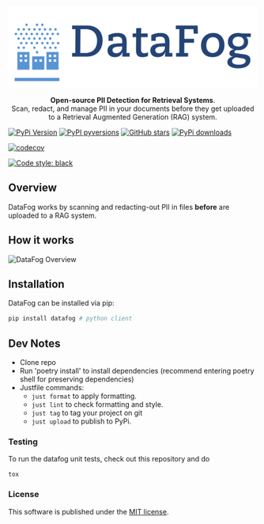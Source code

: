 <p align="center">
  <a href="https://www.datafog.ai"><img src="public/colorlogo.png" alt="DataFog logo"></a>
</p>

<p align="center">
    <b>Open-source PII Detection for Retrieval Systems</b>. <br />
    Scan, redact, and manage PII in your documents before they get uploaded to a Retrieval Augmented Generation (RAG) system. 
</p>

[![PyPi Version](https://img.shields.io/pypi/v/datafog.svg?style=flat-square)](https://pypi.org/project/datafog/)
[![PyPI pyversions](https://img.shields.io/pypi/pyversions/datafog.svg?style=flat-square)](https://pypi.org/project/datafog/)
[![GitHub stars](https://img.shields.io/github/stars/datafog/datafog-python.svg?style=flat-square&logo=github&label=Stars&logoColor=white)](https://github.com/datafog/datafog-python)
[![PyPi downloads](https://img.shields.io/pypi/dm/datafog.svg?style=flat-square)](https://pypistats.org/packages/datafog)
<!-- [![gh-actions](https://img.shields.io/github/workflow/status/datafog/datafog-python/ci?style=flat-square)](https://github.com/datafog/datafog-python/actions?query=workflow%3Aci) -->
[![codecov](https://img.shields.io/codecov/c/github/datafog/datafog-python.svg?style=flat-square)](https://codecov.io/gh/datafog/datafog-python)
<!-- [![LGTM](https://img.shields.io/lgtm/grade/python/github/datafog/datafog-python.svg?style=flat-square)](https://lgtm.com/projects/g/datafog/datafog-python) -->
[![Code style: black](https://img.shields.io/badge/code%20style-black-000000.svg?style=flat-square)](https://github.com/psf/black)


## Overview

DataFog works by scanning and redacting-out PII in files **before** are uploaded to a RAG system. 

## How it works

<img src="https://www.datafog.ai/hero.png" alt="DataFog Overview">

## Installation

DataFog can be installed via pip:

```bash
pip install datafog # python client
```

## Dev Notes
- Clone repo
- Run 'poetry install' to install dependencies (recommend entering poetry shell for preserving dependencies)
- Justfile commands:
  - `just format` to apply formatting.
  - `just lint` to check formatting and style.
  - `just tag` to tag your project on git
  - `just upload` to publish to PyPi.

### Testing

To run the datafog unit tests, check out this repository and do

```
tox
```

### License

This software is published under the [MIT
license](https://en.wikipedia.org/wiki/MIT_License).
